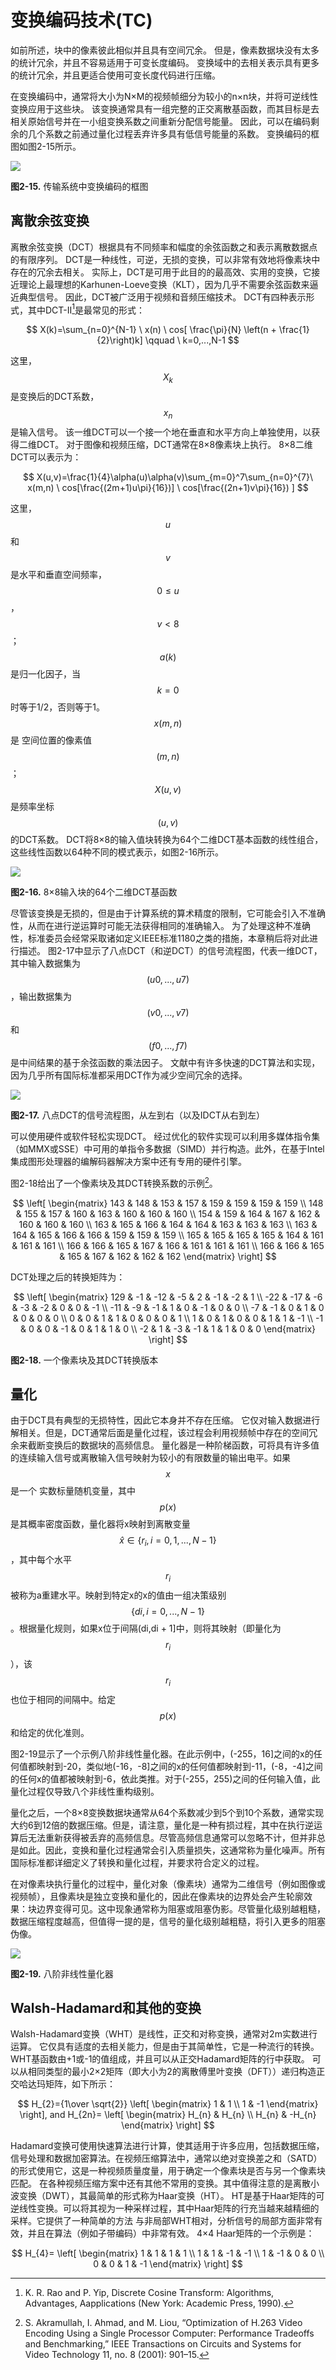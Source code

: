 # 变换编码技术(TC)
如前所述，块中的像素彼此相似并且具有空间冗余。 但是，像素数据块没有太多的统计冗余，并且不容易适用于可变长度编码。 变换域中的去相关表示具有更多的统计冗余，并且更适合使用可变长度代码进行压缩。

在变换编码中，通常将大小为N×M的视频帧细分为较小的n×n块，并将可逆线性变换应用于这些块。 该变换通常具有一组完整的正交离散基函数，而其目标是去相关原始信号并在一小组变换系数之间重新分配信号能量。 因此，可以在编码剩余的几个系数之前通过量化过程丢弃许多具有低信号能量的系数。 变换编码的框图如图2-15所示。

![](../images/2_15.png)

**图2-15.** 传输系统中变换编码的框图

## 离散余弦变换
离散余弦变换（DCT）根据具有不同频率和幅度的余弦函数之和表示离散数据点的有限序列。 DCT是一种线性，可逆，无损的变换，可以非常有效地将像素块中存在的冗余去相关。 
实际上，DCT是可用于此目的的最高效、实用的变换，它接近理论上最理想的Karhunen-Loeve变换（KLT），因为几乎不需要余弦函数来逼近典型信号。 因此，DCT被广泛用于视频和音频压缩技术。
DCT有四种表示形式，其中DCT-II[^17]是最常见的形式：

$$
X(k)=\sum_{n=0}^{N-1} \ x(n) \ cos[ \frac{\pi}{N} \left(n + \frac{1}{2}\right)k]
\qquad \ k=0,...,N-1
$$

这里，$$X_{k}$$是变换后的DCT系数，$$x_n$$是输入信号。 该一维DCT可以一个接一个地在垂直和水平方向上单独使用，以获得二维DCT。 对于图像和视频压缩，DCT通常在8×8像素块上执行。 8×8二维DCT可以表示为：

$$
X(u,v)=\frac{1}{4}\alpha(u)\alpha(v)\sum_{m=0}^7\sum_{n=0}^{7}\ x(m,n) \ cos[\frac{(2m+1)u\pi}{16})] \ cos[\frac{(2n+1)v\pi}{16}) ]
$$

这里，$$u$$和$$v$$是水平和垂直空间频率，$$0 \leq u$$，$$v<8$$； $$a(k)$$是归一化因子，当$$k=0$$时等于1/2，否则等于1。 $$x(m,n)$$是
空间位置的像素值$$(m,n)$$； $$X(u,v)$$是频率坐标$$(u,v)$$的DCT系数。
DCT将8×8的输入值块转换为64个二维DCT基本函数的线性组合，这些线性函数以64种不同的模式表示，如图2-16所示。


![](../images/2_16.png)

**图2-16.** 8×8输入块的64个二维DCT基函数

尽管该变换是无损的，但是由于计算系统的算术精度的限制，它可能会引入不准确性，从而在进行逆运算时可能无法获得相同的准确输入。 为了处理这种不准确性，标准委员会经常采取诸如定义IEEE标准1180之类的措施，本章稍后将对此进行描述。
图2-17中显示了八点DCT（和逆DCT）的信号流程图，代表一维DCT，其中输入数据集为$$(u0,...,u7)$$，输出数据集为$$(v0,...,v7)$$和$$(f0,...,f7)$$是中间结果的基于余弦函数的乘法因子。 文献中有许多快速的DCT算法和实现，因为几乎所有国际标准都采用DCT作为减少空间冗余的选择。

![](../images/2_17.png)

**图2-17.** 八点DCT的信号流程图，从左到右（以及IDCT从右到左）

可以使用硬件或软件轻松实现DCT。 经过优化的软件实现可以利用多媒体指令集（如MMX或SSE）中可用的单指令多数据（SIMD）并行构造。此外，在基于Intel集成图形处理器的编解码器解决方案中还有专用的硬件引擎。

图2-18给出了一个像素块及其DCT转换系数的示例[^18]。

$$
 \left[
 \begin{matrix}
   143 & 148 & 153 & 157 & 159 & 159 & 159 & 159 \\
   148 & 155 & 157 & 160 & 163 & 160 & 160 & 160 \\
   154 & 159 & 164 & 167 & 162 & 160 & 160 & 160 \\
   163 & 165 & 166 & 164 & 164 & 163 & 163 & 163 \\
   163 & 164 & 165 & 166 & 166 & 159 & 159 & 159 \\
   165 & 165 & 165 & 165 & 164 & 161 & 161 & 161 \\
   166 & 166 & 165 & 167 & 166 & 161 & 161 & 161 \\
   166 & 166 & 165 & 165 & 167 & 162 & 162 & 162
  \end{matrix}
\right]
$$

DCT处理之后的转换矩阵为：

$$
 \left[
 \begin{matrix}
   129 &  -1 & -12 &  -5 &   2 &  -1 &  -2 &   1 \\
   -22 & -17 &  -6 &  -3 &  -2 &   0 &   0 &  -1 \\
   -11 &  -9 &  -1 &   1 &   0 &  -1 &   0 &   0 \\
    -7 &  -1 &   0 &   1 &   0 &   0 &   0 &   0 \\
     0 &   0 &   1 &   1 &   0 &   0 &   0 &   1 \\
     1 &   0 &   1 &   0 &   0 &   1 &   1 &  -1 \\
    -1 &   0 &   0 &  -1 &   0 &   1 &   1 &   0 \\
    -2 &   1 &  -3 &  -1 &   1 &   1 &   0 &   0
  \end{matrix}
\right]
$$

**图2-18.** 一个像素块及其DCT转换版本

## 量化
由于DCT具有典型的无损特性，因此它本身并不存在压缩。
它仅对输入数据进行解相关。但是，DCT通常后面是量化过程，该过程会利用视频帧中存在的空间冗余来截断变换后的数据块的高频信息。
量化器是一种阶梯函数，可将具有许多值的连续输入信号或离散输入信号映射为较小的有限数量的输出电平。如果$$x$$是一个
实数标量随机变量，其中$$p(x)$$是其概率密度函数，量化器将x映射到离散变量$$\hat x \in \{r_{i} ,i =0,1,...,N -1\}$$，其中每个水平$$r_{i}$$被称为a重建水平。映射到特定x的x的值由一组决策级别$$\{di,i = 0,...,N-1\}$$。根据量化规则，如果x位于间隔(di,di + 1]中，则将其映射（即量化为$$r_{i}$$），该$$r_{i}$$也位于相同的间隔中。给定$$p(x)$$和给定的优化准则。

图2-19显示了一个示例八阶非线性量化器。在此示例中，(-255，16]之间的x的任何值都映射到-20，类似地(-16，-8]之间的x的任何值都映射到-11，(-8，-4]之间的任何x的值都被映射到-6，依此类推。对于(-255，255)之间的任何输入值，此量化过程仅导致八个非线性重构级别。

量化之后，一个8×8变换数据块通常从64个系数减少到5个到10个系数，通常实现大约6到12倍的数据压缩。但是，请注意，量化是一种有损过程，其中在执行逆运算后无法重新获得被丢弃的高频信息。尽管高频信息通常可以忽略不计，但并非总是如此。因此，变换和量化过程通常会引入质量损失，这通常称为量化噪声。所有国际标准都详细定义了转换和量化过程，并要求符合定义的过程。

在对像素块执行量化的过程中，量化对象（像素块）通常为二维信号（例如图像或视频帧），且像素块是独立变换和量化的，因此在像素块的边界处会产生轮廓效果：块边界变得可见。这中现象通常称为阻塞或阻塞伪影。尽管量化级别越粗糙，数据压缩程度越高，但值得一提的是，信号的量化级别越粗糙，将引入更多的阻塞伪像。

![](../images/2_19.png)

**图2-19.** 八阶非线性量化器

## Walsh-Hadamard和其他的变换

Walsh-Hadamard变换（WHT）是线性，正交和对称变换，通常对2m实数进行运算。 它仅具有适度的去相关能力，但是由于其简单性，它是一种流行的转换。 WHT基函数由+1或-1的值组成，并且可以从正交Hadamard矩阵的行中获取。 可以从相同类型的最小2×2矩阵（即大小为2的离散傅里叶变换（DFT））递归构造正交哈达玛矩阵，如下所示：

$$
H_{2}={1\over \sqrt{2}}
\left[
 \begin{matrix}
   1 & 1 \\
   1 & -1
  \end{matrix}
\right],
and H_{2n}=
\left[
 \begin{matrix}
   H_{n} & H_{n} \\
   H_{n} & -H_{n}
  \end{matrix}
\right]
$$

Hadamard变换可使用快速算法进行计算，使其适用于许多应用，包括数据压缩，信号处理和数据加密算法。在视频压缩算法中，通常以绝对变换差之和（SATD）的形式使用它，这是一种视频质量度量，用于确定一个像素块是否与另一个像素块匹配。
在各种视频压缩方案中还有其他不常用的变换。其中值得注意的是离散小波变换（DWT），其最简单的形式称为Haar变换（HT）。 HT是基于Haar矩阵的可逆线性变换。可以将其视为一种采样过程，其中Haar矩阵的行充当越来越精细的采样。它提供了一种简单的方法
与非局部WHT相对，分析信号的局部方面非常有效，并且在算法（例如子带编码）中非常有效。 4×4 Haar矩阵的一个示例是：

$$
H_{4}=
\left[
 \begin{matrix}
   1 & 1 & 1 & 1 \\
   1 & 1 & -1 & -1 \\
   1 & -1 & 0 & 0 \\
   0 & 0 & 1 & -1
  \end{matrix}
\right]
$$

[^17]:K. R. Rao and P. Yip, Discrete Cosine Transform: Algorithms, Advantages, Aapplications (New York: Academic Press, 1990).

[^18]:S. Akramullah, I. Ahmad, and M. Liou, “Optimization of H.263 Video Encoding Using a Single Processor Computer: Performance Tradeoffs and Benchmarking,” IEEE Transactions on Circuits and Systems for Video Technology 11, no. 8 (2001): 901–15.

[^译者注]:因为一副图像中直流和低频区占大部分，高频区占小部分。这样，空间域的图像变换到频域或所谓的变换域，会产生相关性很小的一些变换系数，并可对其进行压缩编码，即所谓的变换编码.图像从空域变化到频域后，进行传输够起到压缩的作用